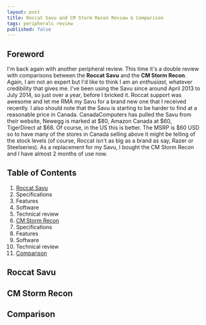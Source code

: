 ```yaml
---
layout: post
title: Roccat Savu and CM Storm Recon Review & Comparison
tags: peripherals review
published: false
---
```


## Foreword

I'm back again with another peripheral review.  This time it's a double review with comparisons between the **Roccat Savu** and the **CM Storm Recon**.  Again, I am not an expert but I'd like to think I am an *enthusiast*, whatever credibility that gives me.  I've been using the Savu since around April 2013 to July 2014, so just over a year, before I bricked it.  Roccat support was awesome and let me RMA my Savu for a brand new one that I received recently.  I also should note that the Savu is starting to be harder to find at a reasonable price in Canada.  CanadaComputers has pulled the Savu from their website, Newegg is marked at $80, Amazon Canada at $60, TigerDirect at $68.  Of course, in the US this is better.  The MSRP is $60 USD so to have many of the stores in Canada selling above it might be telling of the stock levels (of course, Roccat isn't as big as a brand as say, Razer or Steelseries).  As a replacement for my Savu, I bought the CM Storm Recon and I have almost 2 months of use now.

## Table of Contents
1. [Roccat Savu](#savu)
  1. Specifications
  2. Features
  3. Software
  4. Technical review
2. [CM Storm Recon](#recon)
  1. Specifications
  2. Features
  3. Software
  4. Technical review
3. [Comparison](#comparison)

## <a name="savu"/>Roccat Savu

## <a name="recon"/> CM Storm Recon

## <a name="comparison"/> Comparison